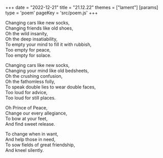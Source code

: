 +++
date = "2022-12-21"
title = "21.12.22"
themes = ["lament"]
[params]
  type = 'poem'
  pageKey = 'src/poem.js'
+++

Changing cars like new socks,  
Changing friends like old shoes,  
Oh the wild insanity,  
Oh the deep insatiability,  
To empty your mind to fill it with rubbish,  
Too empty for peace,  
Too empty for solace.  
  
Changing cars like new socks,  
Changing your mind like old bedsheets,  
Oh the crushing confusion,  
Oh the fathomless folly,  
To speak double lies to wear double faces,  
Too loud for advice,  
Too loud for still places.  
  
Oh Prince of Peace,  
Change our every allegiance,  
To bow at your feet,  
And find sweet release.  
  
To change when in want,  
And help those in need,  
To sow fields of great friendship,  
And kneel silently.
